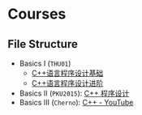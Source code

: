 # Courses

## File Structure

* Basics I (`THU01`)
  * [C++语言程序设计基础](https://next.xuetangx.com/course/THU08091000247/4202120?fromArray=learn_title)
  * [C++语言程序设计进阶](https://next.xuetangx.com/course/THU08091000248/4202148?fromArray=learn_title)
* Basics II (`PKU2015`): [C++ 程序设计](https://courses.edx.org/courses/course-v1:PekingX+04831750.1x+2015T1/course/)
* Basics III (`Cherno`):  [C++ - YouTube](https://www.bilibili.com/video/BV1VJ411M7WR)
